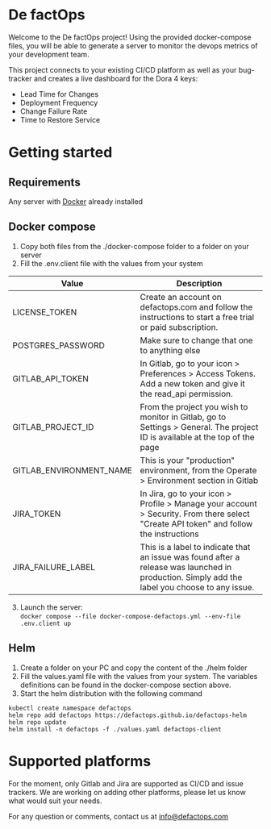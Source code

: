 # De factOps

Welcome to the De factOps project! Using the provided docker-compose files, you will be able to generate a server to monitor the devops metrics of your development team. 

This project connects to your existing CI/CD platform as well as your bug-tracker and creates a live dashboard for the Dora 4 keys:

* Lead Time for Changes
* Deployment Frequency
* Change Failure Rate
* Time to Restore Service

# Getting started 
## Requirements

Any server with [Docker](https://www.docker.com/) already installed

## Docker compose

1. Copy both files from the ./docker-compose folder to a folder on your server
2. Fill the .env.client file with the values from your system

| Value | Description | 
|----------|----------|
| LICENSE_TOKEN           | Create an account on defactops.com and follow the instructions to start a free trial or paid subscription.   |
| POSTGRES_PASSWORD       | Make sure to change that one to anything else   |
| GITLAB_API_TOKEN        | In Gitlab, go to your icon > Preferences > Access Tokens. Add a new token and give it the read_api permission.   |
| GITLAB_PROJECT_ID       | From the project you wish to monitor in Gitlab, go to Settings > General. The project ID is available at the top of the page | 
| GITLAB_ENVIRONMENT_NAME |  This is your "production" environment, from the Operate > Environment section in Gitlab | 
| JIRA_TOKEN              | In Jira, go to your icon > Profile > Manage your account > Security. From there select "Create API token" and follow the instructions |
| JIRA_FAILURE_LABEL      | This is a label to indicate that an issue was found after a release was launched in production. Simply add the label you choose to any issue. |

3. Launch the server: \
`docker compose --file docker-compose-defactops.yml --env-file .env.client up`

## Helm

1. Create a folder on your PC and copy the content of the ./helm folder
2. Fill the values.yaml file with the values from your system. The variables definitions can be found in the docker-compose section above.
3. Start the helm distribution with the following command
```
kubectl create namespace defactops
helm repo add defactops https://defactops.github.io/defactops-helm
helm repo update
helm install -n defactops -f ./values.yaml defactops-client
```


# Supported platforms

For the moment, only Gitlab and Jira are supported as CI/CD and issue trackers. We are working on adding other platforms, please let us know what would suit your needs.

For any question or comments, contact us at info@defactops.com